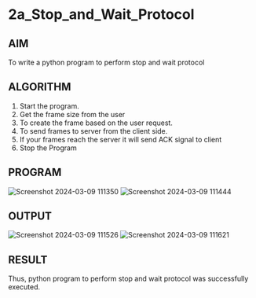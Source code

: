 # 2a_Stop_and_Wait_Protocol
## AIM 
To write a python program to perform stop and wait protocol
## ALGORITHM
1. Start the program.
2. Get the frame size from the user
3. To create the frame based on the user request.
4. To send frames to server from the client side.
5. If your frames reach the server it will send ACK signal to client
6. Stop the Program
## PROGRAM
![Screenshot 2024-03-09 111350](https://github.com/Harevasu/2a_Stop_and_Wait_Protocol/assets/147985044/9f1c98aa-d9bd-4a92-be43-8cd7443e7a24)
![Screenshot 2024-03-09 111444](https://github.com/Harevasu/2a_Stop_and_Wait_Protocol/assets/147985044/62badefe-1519-4134-a54e-952e8e64a6a8)

## OUTPUT
![Screenshot 2024-03-09 111526](https://github.com/Harevasu/2a_Stop_and_Wait_Protocol/assets/147985044/a60cb014-74de-4bdf-a23b-f6ed2c91f806)
![Screenshot 2024-03-09 111621](https://github.com/Harevasu/2a_Stop_and_Wait_Protocol/assets/147985044/3567c53a-311c-4bca-a5f1-a0312d0da6fa)

## RESULT
Thus, python program to perform stop and wait protocol was successfully executed.
